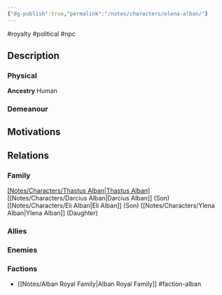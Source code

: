 ```yaml
---
{"dg-publish":true,"permalink":"/notes/characters/elena-alban/"}
---
```


#royalty #political
#npc 
## Description
### Physical
**Ancestry** Human

### Demeanour


## Motivations


## Relations
### Family
[[Notes/Characters/Thastus Alban\|Thastus Alban]](Husband)
[[Notes/Characters/Darcius Alban\|Darcius Alban]] (Son)
[[Notes/Characters/Eli Alban\|Eli Alban]] (Son)
[[Notes/Characters/Ylena Alban\|Ylena Alban]] (Daughter)
### Allies
### Enemies
### Factions
- [[Notes/Alban Royal Family\|Alban Royal Family]] #faction-alban
